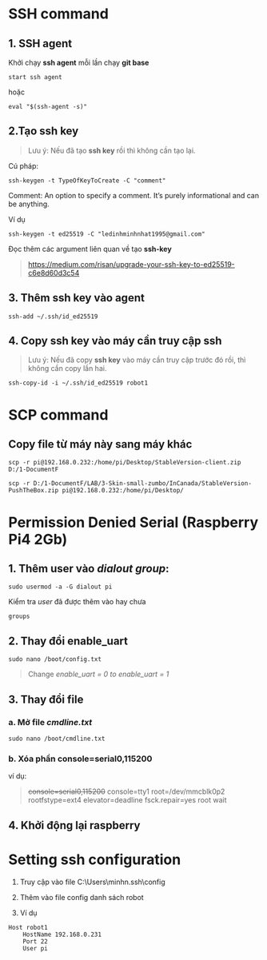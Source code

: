 # SSH command

## 1. SSH agent
Khởi chạy **ssh agent** mỗi lần chạy **git base**
```
start ssh agent
```
hoặc
```
eval "$(ssh-agent -s)"
```
## 2.Tạo **ssh key**
>Lưu ý: Nếu đã tạo **ssh key** rồi thì không cần tạo lại.

Cú pháp:
```
ssh-keygen -t TypeOfKeyToCreate -C "comment"
```
Comment: An option to specify a comment. It’s purely informational and can be anything.

Ví dụ
```
ssh-keygen -t ed25519 -C "ledinhminhnhat1995@gmail.com"
```

Đọc thêm các argument liên quan về tạo **ssh-key**

 >https://medium.com/risan/upgrade-your-ssh-key-to-ed25519-c6e8d60d3c54
## 3. Thêm **ssh key** vào agent
```
ssh-add ~/.ssh/id_ed25519
```

## 4. Copy **ssh key** vào máy cần truy cập **ssh**
>Lưu ý: Nếu đã copy **ssh key** vào máy cần truy cập trước đó rồi, thì không cần copy lần hai.
```
ssh-copy-id -i ~/.ssh/id_ed25519 robot1
```

##
# SCP command
## Copy file từ máy này sang máy khác
```
scp -r pi@192.168.0.232:/home/pi/Desktop/StableVersion-client.zip D:/1-DocumentF
```
```
scp -r D:/1-DocumentF/LAB/3-Skin-small-zumbo/InCanada/StableVersion-PushTheBox.zip pi@192.168.0.232:/home/pi/Desktop/
```

# Permission Denied Serial (Raspberry Pi4 2Gb)

## 1. Thêm user vào *dialout group*:
```
sudo usermod -a -G dialout pi
```
Kiểm tra *user* đã được thêm vào hay chưa
```
groups
``` 
## 2. Thay đổi **enable_uart**
 ```
 sudo nano /boot/config.txt
 ```
 >Change *enable_uart = 0 to enable_uart = 1*

## 3. Thay đổi file 
### a. Mở file *cmdline.txt*
```
sudo nano /boot/cmdline.txt
```
### b. Xóa phần **console=serial0,115200**

ví dụ: 
>~~console=serial0,115200~~ console=tty1 root=/dev/mmcblk0p2 rootfstype=ext4 elevator=deadline fsck.repair=yes root wait
## 4. Khởi động lại raspberry


##
# Setting ssh configuration
1. Truy cập vào file C:\Users\minhn\.ssh\config

2. Thêm vào file config danh sách robot

3. Ví dụ
```
Host robot1
	HostName 192.168.0.231
	Port 22
	User pi
```


